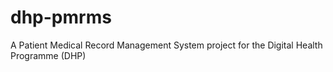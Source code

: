 # dhp-pmrms
A Patient Medical Record Management System project for the Digital Health Programme (DHP)
